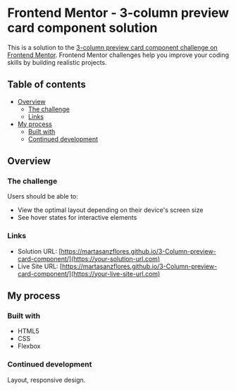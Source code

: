 # Frontend Mentor - 3-column preview card component solution

This is a solution to the [3-column preview card component challenge on Frontend Mentor](https://www.frontendmentor.io/challenges/3column-preview-card-component-pH92eAR2-). Frontend Mentor challenges help you improve your coding skills by building realistic projects. 

## Table of contents

- [Overview](#overview)
  - [The challenge](#the-challenge)
  - [Links](#links)
- [My process](#my-process)
  - [Built with](#built-with)
  - [Continued development](#continued-development)


## Overview

### The challenge

Users should be able to:

- View the optimal layout depending on their device's screen size
- See hover states for interactive elements

### Links

- Solution URL: [https://martasanzflores.github.io/3-Column-preview-card-component/](https://your-solution-url.com)
- Live Site URL: [https://martasanzflores.github.io/3-Column-preview-card-component/](https://your-live-site-url.com)

## My process

### Built with

- HTML5
- CSS
- Flexbox

### Continued development

Layout, responsive design.
